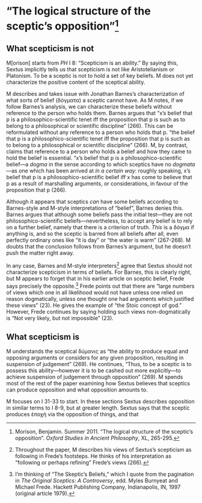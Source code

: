 # “The logical structure of the sceptic’s opposition”[^1]

## What scepticism is not

M[orison] starts from *PH* I 8: “Scepticism is an ability.” By saying this, Sextus implicitly tells us that scepticism is not like Aristotelianism or Platonism. To be a sceptic is not to hold a set of key beliefs. M does not yet characterize the positive content of the sceptical ability.

M describes and takes issue with Jonathan Barnes’s characterization of what sorts of belief (δόγματα) a sceptic cannot have. As M notes, if we follow Barnes’s analysis, we can characterize these beliefs without reference to the person who holds them. Barnes argues that “x’s belief that p is a philosophico-scientific tenet iff the proposition that p is such as to belong to a philosophical or scientific discipline” (266). This can be reformulated without any reference to a person who holds that p. “the belief that p is a philosophico-scientific tenet iff the proposition that p is such as to belong to a philosophical or scientific discipline” (266). M, by contrast, claims that reference to a person who holds a belief and how they came to hold the belief is essential. “x’s belief that p is a philosophico-scientific belief—a *dogma* in the sense according to which sceptics have no *dogmata*—as one which has been arrived at *in a certain way*: roughly speaking, x’s belief that p is a philosophico-scientific belief iff x has come to believe that p as a result of marshalling arguments, or considerations, in favour of the proposition that p (266).

Although it appears that sceptics *can* have some beliefs according to Barnes-style and M-style interpretations of “belief”, Barnes denies this. Barnes argues that although some beliefs pass the initial test—they are not philosophico-scientific beliefs—nevertheless, to accept any belief is to rely on a further belief, namely that there is a criterion of truth. *This* is a δόγμα if anything is, and so the sceptic is barred from all beliefs after all, even perfectly ordinary ones like “it is day” or “the water is warm” (267-268). M doubts that the conclusion follows from Barnes’s argument, but he doesn’t push the matter right away.

In any case, Barnes and M-style interpreters[^2] agree that Sextus should not characterize scepticism in terms of beliefs. For Barnes, this is clearly right, but M appears to forget that in his earlier article on sceptic belief, Frede says precisely the opposite.[^3] Frede points out that there are “large numbers of views which one in all likelihood would not have unless one relied on reason dogmatically, unless one thought one had arguments which justified these views” (23). He gives the example of “the Stoic concept of god.” However, Frede continues by saying holding such views non-dogmatically is “Not very likely, but not impossible” (23).

## What scepticism is

M understands the sceptical δύμανις as “the ability to produce equal and opposing arguments or considers for any given proposition, resulting in suspension of judgement” (269). He continues, “Thus, to be a sceptic is to possess this ability—however it is to be cashed out more explicitly—to achieve suspension of judgement through opposition” (269). M spends most of the rest of the paper examining how Sextus believes that sceptics can produce opposition and what opposition amounts to.

M focuses on I 31-33 to start. In these sections Sextus describes opposition in similar terms to I 8-9, but at greater length. Sextus says that the sceptic produces ἐποχή via the opposition of things, and that 

[^1]: Morison, Benjamin. Summer 2011. “The logical structure of the sceptic’s opposition”. *Oxford Studies in Ancient Philosophy*, XL, 265-295.

[^2]: Throughout the paper, M describes his views of Sextus’s scepticism as following in Frede’s footsteps. He thinks of his interpretation as “following or perhaps refining” Frede’s views (266).

[^3]: I’m thinking of “The Skeptic’s Beliefs,” which I quote from the pagination in *The Original Sceptics: A Controversy*, edd. Myles Burnyeat and Michael Frede. Hackett Publishing Company, Indianapolis, IN, 1997 (original article 1979).
